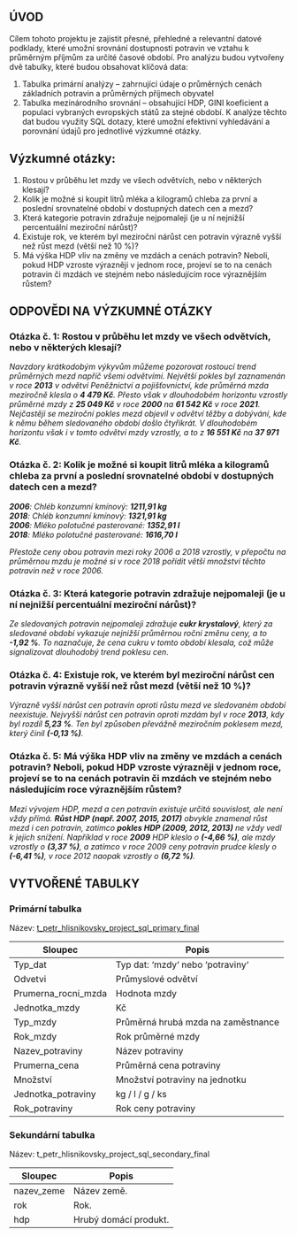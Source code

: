## ÚVOD 
Cílem tohoto projektu je zajistit přesné, přehledné a relevantní datové podklady, které umožní srovnání dostupnosti potravin ve vztahu k průměrným příjmům za určité časové období.
Pro analýzu budou vytvořeny dvě tabulky, které budou obsahovat klíčová data:
1.	Tabulka primární analýzy – zahrnující údaje o průměrných cenách základních potravin a průměrných příjmech obyvatel
2.	Tabulka mezinárodního srovnání – obsahující HDP, GINI koeficient a populaci vybraných evropských států za stejné období.
K analýze těchto dat budou využity SQL dotazy, které umožní efektivní vyhledávání a porovnání údajů pro jednotlivé výzkumné otázky.

## Výzkumné otázky:
1.	Rostou v průběhu let mzdy ve všech odvětvích, nebo v některých klesají?
2.	Kolik je možné si koupit litrů mléka a kilogramů chleba za první a poslední srovnatelné období v dostupných datech cen a mezd?
3.	Která kategorie potravin zdražuje nejpomaleji (je u ní nejnižší percentuální meziroční nárůst)?
4.	Existuje rok, ve kterém byl meziroční nárůst cen potravin výrazně vyšší než růst mezd (větší než 10 %)?
5.	Má výška HDP vliv na změny ve mzdách a cenách potravin? Neboli, pokud HDP vzroste výrazněji v jednom roce, projeví se to na cenách potravin či mzdách ve stejném nebo následujícím roce výraznějším růstem?

## ODPOVĚDI NA VÝZKUMNÉ OTÁZKY
### Otázka č. 1: Rostou v průběhu let mzdy ve všech odvětvích, nebo v některých klesají?
*Navzdory krátkodobým výkyvům můžeme pozorovat rostoucí trend průměrných mezd napříč všemi odvětvími. Největší pokles byl zaznamenán v roce **2013** v odvětví Peněžnictví a pojišťovnictví, kde průměrná mzda meziročně klesla o **4 479 Kč**. Přesto však v dlouhodobém horizontu vzrostly průměrné mzdy z **25 049 Kč** v roce **2000** na **61 542 Kč** v roce **2021**. Nejčastěji se meziroční pokles mezd objevil v odvětví těžby a dobývání, kde k němu během sledovaného období došlo čtyřikrát. V dlouhodobém horizontu však i v tomto odvětví mzdy vzrostly, a to z **16 551 Kč** na **37 971 Kč**.*

### Otázka č. 2: Kolik je možné si koupit litrů mléka a kilogramů chleba za první a poslední srovnatelné období v dostupných datech cen a mezd?
***2006**: Chléb konzumní kmínový: **1211,91 kg**  
**2018**: Chléb konzumní kmínový: **1321,91 kg**  
**2006**: Mléko polotučné pasterované: **1352,91 l**  
**2018**: Mléko polotučné pasterované: **1616,70 l***  

*Přestože ceny obou potravin mezi roky 2006 a 2018 vzrostly, v přepočtu na průměrnou mzdu je možné si v roce 2018 pořídit větší množství těchto potravin než v roce 2006.*

### Otázka č. 3: Která kategorie potravin zdražuje nejpomaleji (je u ní nejnižší percentuální meziroční nárůst)?
*Ze sledovaných potravin nejpomaleji zdražuje **cukr krystalový**, který za sledované období vykazuje nejnižší průměrnou roční změnu ceny, a to **-1,92 %**. To naznačuje, že cena cukru v tomto období klesala, což může signalizovat dlouhodobý trend poklesu cen.*

### Otázka č. 4: Existuje rok, ve kterém byl meziroční nárůst cen potravin výrazně vyšší než růst mezd (větší než 10 %)?
*Výrazně vyšší nárůst cen potravin oproti růstu mezd ve sledovaném období neexistuje. Nejvyšší nárůst cen potravin oproti mzdám byl v roce **2013**, kdy byl rozdíl **5,23 %**. Ten byl způsoben převážně meziročním poklesem mezd, který činil **(-0,13 %)**.* 

### Otázka č. 5: Má výška HDP vliv na změny ve mzdách a cenách potravin? Neboli, pokud HDP vzroste výrazněji v jednom roce, projeví se to na cenách potravin či mzdách ve stejném nebo následujícím roce výraznějším růstem?
*Mezi vývojem HDP, mezd a cen potravin existuje určitá souvislost, ale není vždy přímá. **Růst HDP (např. 2007, 2015, 2017)** obvykle znamenal růst mezd i cen potravin, zatímco **pokles HDP (2009, 2012, 2013)** ne vždy vedl k jejich snížení. Například v roce **2009** HDP kleslo o **(-4,66 %)**, ale mzdy vzrostly o **(3,37 %)**, a zatímco v roce 2009 ceny potravin prudce klesly o **(-6,41 %)**, v roce 2012 naopak vzrostly o **(6,72 %)**.*

## VYTVOŘENÉ TABULKY
### Primární tabulka
Název: [t_petr_hlisnikovsky_project_sql_primary_final](https://github.com/HlinaP/P4_SQL/blob/main/t_petr_hlisnikovsky_project_sql_primary_final.sql)

| Sloupec             | Popis                                  |
|---------------------|----------------------------------------|
| Typ_dat             | Typ dat: ‘mzdy‘ nebo ‘potraviny‘       |
| Odvetvi             | Průmyslové odvětví                     |
| Prumerna_rocni_mzda | Hodnota mzdy                           |
| Jednotka_mzdy       | Kč                                     |
| Typ_mzdy            | Průměrná hrubá mzda na zaměstnance     |
| Rok_mzdy            | Rok průměrné mzdy                      |
| Nazev_potraviny     | Název potraviny                        |
| Prumerna_cena       | Průměrná cena potraviny                |
| Množství            | Množství potraviny na jednotku         |
| Jednotka_potraviny  | kg / l / g / ks                        |
| Rok_potraviny       | Rok ceny potraviny                     |

### Sekundární tabulka
Název: t_petr_hlisnikovsky_project_sql_secondary_final

| Sloupec      | Popis                    |
|--------------|--------------------------|
| nazev_zeme   | Název země.              |
| rok          | Rok.                     |
| hdp          | Hrubý domácí produkt.    |
